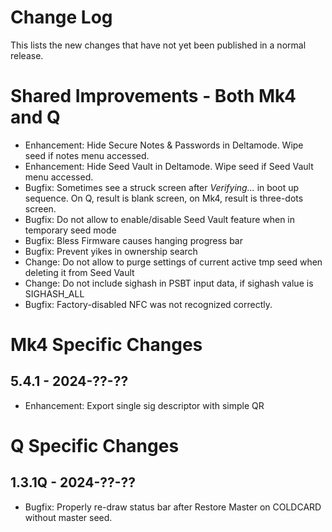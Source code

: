 # Change Log

This lists the new changes that have not yet been published in a normal release.


# Shared Improvements - Both Mk4 and Q

- Enhancement: Hide Secure Notes & Passwords in Deltamode. Wipe seed if notes menu accessed. 
- Enhancement: Hide Seed Vault in Deltamode. Wipe seed if Seed Vault menu accessed. 
- Bugfix: Sometimes see a struck screen after _Verifying..._ in boot up sequence.
  On Q, result is blank screen, on Mk4, result is three-dots screen.
- Bugfix: Do not allow to enable/disable Seed Vault feature when in temporary seed mode
- Bugfix: Bless Firmware causes hanging progress bar
- Bugfix: Prevent yikes in ownership search
- Change: Do not allow to purge settings of current active tmp seed when deleting it from Seed Vault
- Change: Do not include sighash in PSBT input data, if sighash value is SIGHASH_ALL
- Bugfix: Factory-disabled NFC was not recognized correctly.


# Mk4 Specific Changes

## 5.4.1 - 2024-??-??

- Enhancement: Export single sig descriptor with simple QR


# Q Specific Changes

## 1.3.1Q - 2024-??-??

- Bugfix: Properly re-draw status bar after Restore Master on COLDCARD without master seed.
